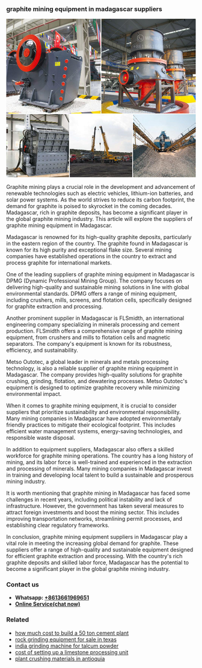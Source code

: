 <h3>graphite mining equipment in madagascar suppliers</h3><img src='1706755815.jpg' alt=''><p>Graphite mining plays a crucial role in the development and advancement of renewable technologies such as electric vehicles, lithium-ion batteries, and solar power systems. As the world strives to reduce its carbon footprint, the demand for graphite is poised to skyrocket in the coming decades. Madagascar, rich in graphite deposits, has become a significant player in the global graphite mining industry. This article will explore the suppliers of graphite mining equipment in Madagascar.</p><p>Madagascar is renowned for its high-quality graphite deposits, particularly in the eastern region of the country. The graphite found in Madagascar is known for its high purity and exceptional flake size. Several mining companies have established operations in the country to extract and process graphite for international markets.</p><p>One of the leading suppliers of graphite mining equipment in Madagascar is DPMG (Dynamic Professional Mining Group). The company focuses on delivering high-quality and sustainable mining solutions in line with global environmental standards. DPMG offers a range of mining equipment, including crushers, mills, screens, and flotation cells, specifically designed for graphite extraction and processing.</p><p>Another prominent supplier in Madagascar is FLSmidth, an international engineering company specializing in minerals processing and cement production. FLSmidth offers a comprehensive range of graphite mining equipment, from crushers and mills to flotation cells and magnetic separators. The company's equipment is known for its robustness, efficiency, and sustainability.</p><p>Metso Outotec, a global leader in minerals and metals processing technology, is also a reliable supplier of graphite mining equipment in Madagascar. The company provides high-quality solutions for graphite crushing, grinding, flotation, and dewatering processes. Metso Outotec's equipment is designed to optimize graphite recovery while minimizing environmental impact.</p><p>When it comes to graphite mining equipment, it is crucial to consider suppliers that prioritize sustainability and environmental responsibility. Many mining companies in Madagascar have adopted environmentally friendly practices to mitigate their ecological footprint. This includes efficient water management systems, energy-saving technologies, and responsible waste disposal.</p><p>In addition to equipment suppliers, Madagascar also offers a skilled workforce for graphite mining operations. The country has a long history of mining, and its labor force is well-trained and experienced in the extraction and processing of minerals. Many mining companies in Madagascar invest in training and developing local talent to build a sustainable and prosperous mining industry.</p><p>It is worth mentioning that graphite mining in Madagascar has faced some challenges in recent years, including political instability and lack of infrastructure. However, the government has taken several measures to attract foreign investments and boost the mining sector. This includes improving transportation networks, streamlining permit processes, and establishing clear regulatory frameworks.</p><p>In conclusion, graphite mining equipment suppliers in Madagascar play a vital role in meeting the increasing global demand for graphite. These suppliers offer a range of high-quality and sustainable equipment designed for efficient graphite extraction and processing. With the country's rich graphite deposits and skilled labor force, Madagascar has the potential to become a significant player in the global graphite mining industry.</p><h3>Contact us</h3><ul><li><strong>Whatsapp:&nbsp;<a href="https://wa.me/8613661969651">+8613661969651</a></strong></li><li><a href="https://swt.shibang-china.com/?git&amp;zhl&amp;graphite mining equipment in madagascar suppliers"><strong>Online Service(chat now)</strong></a></li></ul><h3>Related</h3><ul><li><a href='how much cost to build a 50 ton cement plant.md'>how much cost to build a 50 ton cement plant</a></li><li><a href='rock grinding equipment for sale in texas.md'>rock grinding equipment for sale in texas</a></li><li><a href='india grinding machine for talcum powder.md'>india grinding machine for talcum powder</a></li><li><a href='cost of setting up a limestone processing unit.md'>cost of setting up a limestone processing unit</a></li><li><a href='plant crushing materials in antioquia.md'>plant crushing materials in antioquia</a></li></ul>